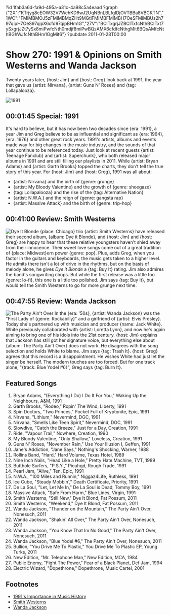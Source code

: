 ?id 1fab3a6d-fa9d-495a-a31c-4a98c5a4eaad
?graph {"2X":"KTrjyg8cEOW32V7WehKD6wJ2UqNBnLBLfgIDjOVTBBa8VBCKTN","1WC":"FMiMBMOJ5zFMiMBMqZHt9MGtlFMiMBFMiMBH7OeSFMiMBUs2h797qipH7OeS97qipX6cfd97qipBHm1G","27V":"BCITxgrjJZBCITxfcNthBCITxt7ySxgrjJZt7ySx8miPwfcNth0mdjf8miPwBQsAMX6cfdfcNthgMit6BQsAMfcNthBGhWJfcNthBHm1GgMit6"}
?pubdate 2011-01-28T00:00

# Show 270: 1991 & Opinions on Smith Westerns and Wanda Jackson
Twenty years later, {host: Jim} and {host: Greg} look back at 1991, the year that gave us {artist: Nirvana}, {artist: Guns N' Roses} and {tag: Lollapalooza}.

![1991](https://static.soundopinions.org/images/2011/1991.jpg)


## 00:01:45 Special: 1991
It's hard to believe, but it has now been two decades since {era: 1991}, a year Jim and Greg believe to be as influential and significant as {era: 1964}, {era: 1976} and other great rock years. 1991's artists, albums and events made way for big changes in the music industry, and the sounds of that year continue to be referenced today. Just look at recent guests {artist: Teenage Fanclub} and {artist: Superchunk}, who both released major albums in 1991 and are still filling our playlists in 2011. While {artist: Bryan Adams} and {artist: Garth Brooks} topped the charts, they don't tell the true story of this year. For {host: Jim} and {host: Greg}, 1991 was all about:

- {artist: Nirvana} and the birth of {genre: grunge}
- {artist: My Bloody Valentine} and the growth of {genre: shoegaze}
- {tag: Lollapalooza} and the rise of the {tag: Alternative Nation}
- {artist: N.W.A.} and the reign of {genre: gangsta rap}
- {artist: Massive Attack} and the birth of {genre: trip-hop}

## 00:41:00 Review: Smith Westerns
![Dye It Blonde](https://static.soundopinions.org/assets/270/1WC0.jpg)
{place: Chicago} trio {artist: Smith Westerns} have released their second album, {album: Dye it Blonde}, and {host: Jim} and {host: Greg} are happy to hear that these relative youngsters haven't shied away from their innocence. Their sweet love songs come out of a great tradition of {place: Midwest}ern power {genre: pop}. Plus, adds Greg, when you factor in the guitars and keyboards, the music gets taken to a higher level. He admits there isn't a lot of drive in the rhythms, but on the basis of melody alone, he gives *Dye it Blonde* a {tag: Buy It} rating. Jim also admires the band's songwriting chops. But while the first release was a little too {genre: lo-fi}, this one is a little too polished. Jim says {tag: Buy It}, but would tell the Smith Westerns to go for more grunge next time.

## 00:47:55 Review: Wanda Jackson
![The Party Ain't Over](https://static.soundopinions.org/assets/270/27V0.jpg)
In the {era: '50s}, {artist: Wanda Jackson} was the "First Lady of {genre: Rockabilly}" and a girlfriend of {artist: Elvis Presley}. Today she's partnered up with musician and producer {name: Jack White}. White previously collaborated with {artist: Loretta Lynn}, and now he's again aiming to bring one of his idols into the 21st century. {host: Jim} explains that Jackson has still got her signature voice, but everything else about {album: The Party Ain't Over} does not work. He disagrees with the song selection and holds White to blame. Jim says {tag: Trash It}. {host: Greg} agrees that this record is a disappointment. He wishes White had just let the singer be herself. The modern touches are too forced. But for one track alone, "{track: Blue Yodel #6}", Greg says {tag: Burn It}.

## Featured Songs
1. Bryan Adams, "(Everything I Do) I Do It For You," Waking Up the Neighbours, A&M, 1991
2. Garth Brooks, "Rodeo," Ropin' The Wind, Liberty, 1991
3. Spin Doctors, "Two Princes," Pocket Full of Kryptonite, Epic, 1991
4. Nirvana, "Lithium," Nevermind, DGC, 1991
5. Nirvana, "Smells Like Teen Spirit," Nevermind, DGC, 1991
6. Slowdive, "Catch the Breeze," Just for a Day, Creation, 1991
7. Ride, "Vapour Trail," Nowhere, Creation, 1990
8. My Bloody Valentine, "Only Shallow," Loveless, Creation, 1991
9. Guns N' Roses, "November Rain," Use Your Illusion I, Geffen, 1991
10. Jane's Addiction, "Jane Says," Nothing's Shocking, Warner, 1988
11. Rollins Band, "Hard," Hard Volume, Texas Hotel, 1989
12. Nine Inch Nails, "Head Like a Hole," Pretty Hate Machine, TVT, 1989
13. Butthole Surfers, "P.S.Y.," Piouhgd, Rough Trade, 1991
14. Pearl Jam, "Alive," Ten, Epic, 1991
15. N.W.A., "100 Miles and Runnin," Niggaz4Life, Ruthless, 1991
16. Ice Cube, "Steady Mobbin'," Death Certificate, Priority, 1991
17. De La Soul, "Let, Let Me In," De La Soul is Dead, Tommy Boy, 1991
18. Massive Attack, "Safe From Harm," Blue Lines, Virgin, 1991
19. Smith Westerns, "Still New," Dye It Blond, Fat Possum, 2011
20. Smith Westerns, "Weekend," Dye It Blond, Fat Possum, 2011
21. Wanda Jackson, "Thunder on the Mountain," The Party Ain't Over, Nonesuch, 2011
22. Wanda Jackson, "Shakin' All Over," The Party Ain't Over, Nonesuch, 2011
23. Wanda Jackson, "You Know That Im No Good," The Party Ain't Over, Nonesuch, 2011
24. Wanda Jackson, "Blue Yodel #6," The Party Ain't Over, Nonesuch, 2011
25. Bullion, "You Drive Me To Plastic," You Drive Me To Plastic EP, Young Turks, 2011
26. New Edition, "Mr. Telephone Man," New Edition, MCA, 1984
27. Public Enemy, "Fight The Power," Fear of a Black Planet, Def Jam, 1994
28. Electric Wizard, "Dopethrone," Dopethrone, Music Cartel, 2001

## Footnotes
- [1991's Importance in Music History](http://www.billboard.com/articles/columns/pop-shop/6273792/1991-best-musical-year-1990s)
- [Smith Westerns](https://myspace.com/smithwesterns)
- [Wanda Jackson](http://www.wandajackson.com/)
